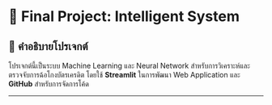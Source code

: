 # 🚀 Final Project: Intelligent System
## 📌 คำอธิบายโปรเจกต์
โปรเจกต์นี้เป็นระบบ Machine Learning และ Neural Network สำหรับการวิเคราะห์และตรวจจับการฉ้อโกงบัตรเครดิต โดยใช้ **Streamlit** ในการพัฒนา Web Application และ **GitHub** สำหรับการจัดการโค้ด

---
